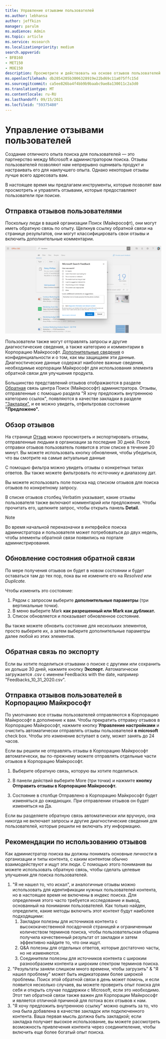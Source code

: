 ```yaml
---
title: Управление отзывами пользователей
ms.author: lebhansa
author: jeffkizn
manager: parulm
ms.audience: Admin
ms.topic: article
ms.service: mssearch
ms.localizationpriority: medium
search.appverid:
- BFB160
- MET150
- MOE150
description: Просмотрите и действовать на основе отзывов пользователей в Поиск (Майкрософт)
ms.openlocfilehash: db2854205b3006328919e22bd69c11a075ffc15d
ms.sourcegitcommit: ca5ee826ba4f4bb9b9baabc9ae8a130011c2a3d0
ms.translationtype: MT
ms.contentlocale: ru-RU
ms.lasthandoff: 09/15/2021
ms.locfileid: "59375480"
---
```

# <a name="managing-user-feedback"></a>Управление отзывами пользователей

Создание отличного опыта поиска для пользователей — это партнерство между Microsoft и администратором поиска. Отзывы пользователей позволяют нам непрерывно оценивать продукт и настраивать его для наилучшего опыта. Однако некоторые отзывы лучше всего адресовать вам.

В настоящее время мы предлагаем инструменты, которые позволят вам просмотреть и управлять отзывами, которые предоставляют пользователи при поиске.

## <a name="how-users-submit-feedback"></a>Отправка отзывов пользователями

Поскольку люди в вашей организации Поиск (Майкрософт), они могут иметь обратную связь по опыту. Щелкнув ссылку обратной связи на странице результатов, они могут классифицировать свои отзывы и включить дополнительные комментарии.

![Глобальная форма обратной связи.](media/feedback/feedback-global-dialog.png)

Пользователи также могут отправлять запросы и другие диагностические сведения, а также категорию и комментарии в Корпорацию Майкрософт. [Дополнительные сведения](https://privacy.microsoft.com/en-US/privacystatement) о конфиденциальности и о том, как мы защищаем эти данные. Диагностические данные содержат наиболее важные сведения, необходимые корпорации Майкрософт для использования элемента обратной связи для улучшения продукта.

Большинство представлений отзывов отображаются в разделе [Обратная](https://admin.microsoft.com/Adminportal/Home#/MicrosoftSearch/feedback) связь центра Поиск (Майкрософт) администратора. Отзывы, отправленные с помощью раздела "Я хочу предложить внутреннюю категорию ссылок", появляются в качестве закладки в разделе ["Закладки",](https://admin-ignite.microsoft.com/Adminportal/Home#/MicrosoftSearch/bookmarks) и ее можно увидеть, отфильтровав состояние  **"Предложено".**

## <a name="review-feedback"></a>Обзор отзывов

На странице [Отзыв](https://admin.microsoft.com/Adminportal/Home#/MicrosoftSearch/feedback) можно просмотреть и экспортировать отзывы, отправленные людьми в организации за последние 30 дней. После отправки отзывов пользователь появится в этом списке в течение 20 минут. Вы можете использовать кнопку обновления, чтобы убедиться, что вы смотрите на самые актуальные данные

С помощью фильтра можно увидеть отзывы о конкретных типах ответов. Вы также можете фильтровать по источнику и диапазону дат.

Вы можете использовать поле поиска над списком отзывов для поиска отзывов по конкретному запросу.

В списке отзывов столбец Verbatim указывает, какие отзывы пользователя также включают комментарий или предложение. Чтобы прочитать его, щелкните запрос, чтобы открыть панель **Detail.**

>[!NOTE]
>Во время начальной переназначки в интерфейсе поиска администратора и пользователя может потребоваться до двух недель, чтобы элементы обратной связи появились на портале администрирования.

## <a name="update-feedback-state"></a>Обновление состояния обратной связи

По мере получения отзывов он  будет в новом состоянии и будет оставаться там до тех пор, пока вы не измените его на *Resolved* или *Duplicate.*

Чтобы изменить это состояние:

1. Рядом с запросом выберите **дополнительные параметры** (три вертикальные точки).
1. В меню выберите Mark **как разрешенный или** **Mark как дубликат.**
1. Список обновляется и показывает обновленное состояние.

Вы также можете обновить состояние для нескольких элементов, просто выберите их, а затем выберите дополнительные параметры далее любой из этих элементов.

## <a name="export-feedback"></a>Обратная связь по экспорту

Если вы хотите поделиться отзывами о поиске с другими или сохранить их дольше 30 дней, нажмите кнопку **Экспорт.** Автоматически загружается .csv с именем Feedbacks with the date, например "Feedbacks_10_31_2020.csv".

## <a name="send-user-feedback-to-microsoft"></a>Отправка отзывов пользователей в Корпорацию Майкрософт

По умолчанию все отзывы пользователей отправляются в Корпорацию Майкрософт в дополнение к вам. Чтобы прекратить отправку отзывов в Корпорацию Майкрософт, нажмите кнопку **Управление настройками** и очистить автоматически отправлять отзывы пользователей **в microsoft** check box. Чтобы это изменение вступает в силу, может занять до 24 часов.

Если вы решили не отправлять отзывы в Корпорацию Майкрософт автоматически, вы по-прежнему можете отправлять отдельные части отзывов в Корпорацию Майкрософт.

1. Выберите обратную связь, которую вы хотите поделиться.
1. В панели действий выберите More (три точки) и нажмите **кнопку Отправить отзывы в Корпорацию Майкрософт.**

1. Состояние в столбце Отправлено в Корпорацию Майкрософт будет изменяться до ожидающих. При отправлении отзывов он будет изменяться на Да.

Если вы разделяете обратную связь автоматически или вручную, она никогда не включает запросы и другие диагностические сведения для пользователей, которые решили не включать эту информацию.

## <a name="suggestions-on-how-to-use-feedback"></a>Рекомендации по использованию отзывов

Как администратор поиска вы должны понимать основные личности в организации и типы контента, с каким контентом обычно взаимодействуют и ищут эти люди. С помощью этого понимания вы можете использовать обратную связь, чтобы сделать целевые улучшения для поиска пользователей.

1. "Я не нашел то, что искал", и аналогичные отзывы можно использовать для идентификации нужных пользователей контента, но в настоящее время не включены в индекс поиска. Для определения этого часто требуется исследование и вывод, основанный на понимании пользователей. Как только найден, определите, какие методы включить этот контент будут наиболее подходящими:
    1. Закладки полезны для источников контента с высококачественной посадочной страницей и ограниченным количеством терминов поиска, чтобы пользовательская община получила качественный результат от закладки и затем эффективно найдите то, что они ищут.
    1. Q&A полезны для отдельных ответов, которые достаточно часты, но не изменяются.
    1. Соединители полезны для источников контента с широким разнообразием контента и широким спектром терминов поиска.
1. "Результаты заняли слишком много времени, чтобы загрузить" & "Я нашел проблему" может быть индикаторами более широкой проблемы. Поиск этой обратной связи в день может помочь, и если появится несколько случаев, вы можете проверить опыт поиска для себя и открыть случае поддержки с Microsoft, если это необходимо. Этот тип обратной связи также важен для Корпорации Майкрософт и является отличной причиной для потока всех отзывов к нам.
1. "Я хочу предложить внутреннюю ссылку" можно оценить за то, что она была добавлена в качестве закладок или подключенного контента. Ваша первая мысль должна быть закладкой; если закладка получает высокое использование, вы можете рассмотреть возможность привлечения контента через соединителение, чтобы включить еще более богатый опыт поиска.
